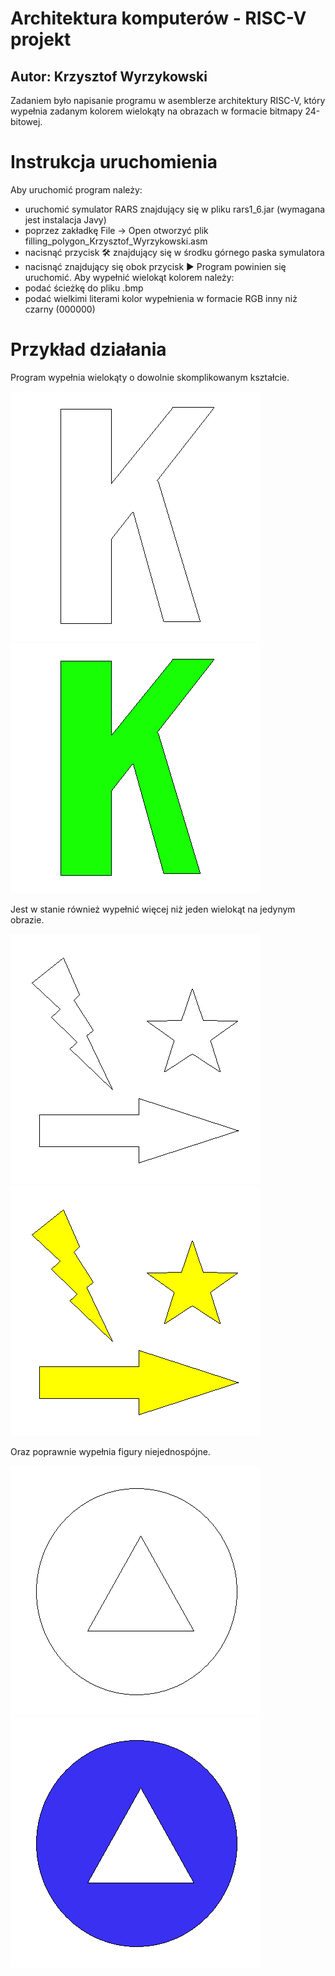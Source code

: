 # Architektura komputerów - RISC-V projekt
## Autor: Krzysztof Wyrzykowski
Zadaniem było napisanie programu w asemblerze architektury RISC-V, który wypełnia zadanym kolorem wielokąty na obrazach w formacie bitmapy 24-bitowej.
# Instrukcja uruchomienia
Aby uruchomić program należy:
- uruchomić symulator RARS znajdujący się w pliku rars1_6.jar (wymagana jest instalacja Javy)
- poprzez zakładkę File -> Open otworzyć plik filling_polygon_Krzysztof_Wyrzykowski.asm
- nacisnąć przycisk 🛠 znajdujący się w środku górnego paska symulatora
- nacisnąć znajdujący się obok przycisk ▶
Program powinien się uruchomić. Aby wypełnić wielokąt kolorem należy:
- podać ścieżkę do pliku .bmp
- podać wielkimi literami kolor wypełnienia w formacie RGB inny niż czarny (000000)
# Przykład działania
Program wypełnia wielokąty o dowolnie skomplikowanym kształcie.
<p>
  <img src="./shapes/shape19.bmp" alt="Dowolny wielokąt-przed" width="400">
  <img src="./examples/shape19.bmp" alt="Dowolny wielokąt-po" width="400">
</p>
Jest w stanie również wypełnić więcej niż jeden wielokąt na jedynym obrazie.
<p>
  <img src="./shapes/shape17.bmp" alt="Dowolny wielokąt-przed" width="400">
  <img src="./examples/shape17.bmp" alt="Dowolny wielokąt-po" width="400">
</p>
Oraz poprawnie wypełnia figury niejednospójne.
<p>
  <img src="./shapes/shape18.bmp" alt="Dowolny wielokąt-przed" width="400">
  <img src="./examples/shape18.bmp" alt="Dowolny wielokąt-po" width="400">
</p>

